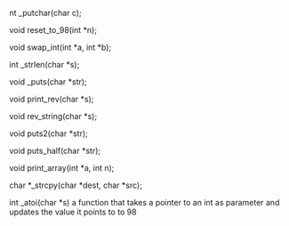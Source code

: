 nt _putchar(char c);

void reset_to_98(int *n);

void swap_int(int *a, int *b);

int _strlen(char *s);

void _puts(char *str);

void print_rev(char *s);

void rev_string(char *s);

void puts2(char *str);

void puts_half(char *str);

void print_array(int *a, int n);

char *_strcpy(char *dest, char *src);

int _atoi(char *s) a function that takes a pointer to an int as parameter and updates the value it points to to 98
